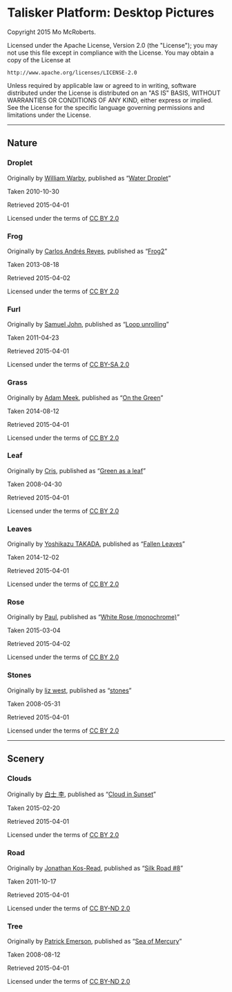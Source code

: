 # Talisker Platform: Desktop Pictures

Copyright 2015 Mo McRoberts.

Licensed under the Apache License, Version 2.0 (the "License");
you may not use this file except in compliance with the License.
You may obtain a copy of the License at

    http://www.apache.org/licenses/LICENSE-2.0

Unless required by applicable law or agreed to in writing, software
distributed under the License is distributed on an "AS IS" BASIS,
WITHOUT WARRANTIES OR CONDITIONS OF ANY KIND, either express or implied.
See the License for the specific language governing permissions and
limitations under the License.

***

## Nature

### Droplet

Originally by [William Warby](https://www.flickr.com/photos/wwarby/), published as “[Water Droplet](https://www.flickr.com/photos/26782864@N00/5130997195)”

Taken 2010-10-30

Retrieved 2015-04-01

Licensed under the terms of [CC BY 2.0](https://creativecommons.org/licenses/by/2.0/)

### Frog

Originally by [Carlos Andrés Reyes](https://www.flickr.com/photos/100477236@N02/), published as “[Frog2](https://www.flickr.com/photos/100477236@N02/10278350123)”

Taken 2013-08-18

Retrieved 2015-04-02

Licensed under the terms of [CC BY 2.0](https://creativecommons.org/licenses/by/2.0/)

### Furl

Originally by [Samuel John](https://www.flickr.com/photos/samueljohn/), published as “[Loop unrolling](https://www.flickr.com/photos/samueljohn/5914521047/)”

Taken 2011-04-23

Retrieved 2015-04-01

Licensed under the terms of [CC BY-SA 2.0](https://creativecommons.org/licenses/by-sa/2.0/)

### Grass

Originally by [Adam Meek](https://www.flickr.com/photos/adammeek/), published as “[On the Green](https://www.flickr.com/photos/102083427@N08/14903951571)”

Taken 2014-08-12

Retrieved 2015-04-01

Licensed under the terms of [CC BY 2.0](https://creativecommons.org/licenses/by/2.0/)

### Leaf

Originally by [Cris](https://www.flickr.com/photos/crisphotos/), published as “[Green as a leaf]()”

Taken 2008-04-30

Retrieved 2015-04-01

Licensed under the terms of [CC BY 2.0](https://creativecommons.org/licenses/by/2.0/)

### Leaves

Originally by [Yoshikazu TAKADA](https://www.flickr.com/photos/yoshikazut/), published as “[Fallen Leaves](https://www.flickr.com/photos/34530295@N06/15927912041)”

Taken 2014-12-02

Retrieved 2015-04-01

Licensed under the terms of [CC BY 2.0](https://creativecommons.org/licenses/by/2.0/)

### Rose

Originally by [Paul](https://www.flickr.com/photos/-macjasp/), published as “[White Rose (monochrome)](https://www.flickr.com/photos/52530340@N08/16539093949)”

Taken 2015-03-04

Retrieved 2015-04-02

Licensed under the terms of [CC BY 2.0](https://creativecommons.org/licenses/by/2.0/)

### Stones

Originally by [liz west](https://www.flickr.com/photos/calliope/), published as “[stones](https://www.flickr.com/photos/53133240@N00/2551009906)”

Taken 2008-05-31

Retrieved 2015-04-01

Licensed under the terms of [CC BY 2.0](https://creativecommons.org/licenses/by/2.0/)

***

## Scenery

### Clouds

Originally by [白士 李](https://www.flickr.com/photos/pslee999/), published as “[Cloud in Sunset](https://www.flickr.com/photos/30939981@N00/16612818085)”

Taken 2015-02-20

Retrieved 2015-04-01

Licensed under the terms of [CC BY 2.0](https://creativecommons.org/licenses/by/2.0/)

### Road

Originally by [Jonathan Kos-Read](https://www.flickr.com/photos/jonathankosread/), published as “[Silk Road #8](https://www.flickr.com/photos/47223993@N03/6256892056)”

Taken 2011-10-17

Retrieved 2015-04-01

Licensed under the terms of [CC BY-ND 2.0](https://creativecommons.org/licenses/by-nd/2.0/)

### Tree

Originally by [Patrick Emerson](https://www.flickr.com/photos/kansasphoto/), published as “[Sea of Mercury](https://www.flickr.com/photos/8554856@N08/3488946944)”

Taken 2008-08-12

Retrieved 2015-04-01

Licensed under the terms of [CC BY-ND 2.0](https://creativecommons.org/licenses/by-nd/2.0/)

